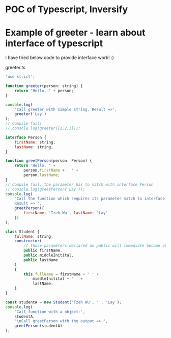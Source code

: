 # POC of Typescript, Inversify

Example of greeter - learn about interface of typescript
========================================================
I have tried below code to provide interface work! :)

greeter.ts
```javascript
'use strict';

function greeter(person: string) {
    return "Hello, " + person;
}

console.log(
	'Call greeter with simple string. Result =>',
	greeter('Lay')
);
// Compile fail!
// console.log(greeter([1,2,3]));

interface Person {
	firstName: string;
	lastName: string;
}

function greetPerson(person: Person) {
	return 'Hello, ' +
		person.firstName + ' ' +
		person.lastName;
}
// Compile fail, the parameter has to match with interface Person
// console.log(greetPerson('Lay'));
console.log(
	'Call the function which requires its parameter match to interface. \
	Result => ',
	greetPerson({
		firstName: 'Tzeh Wu', lastName: 'Lay'
	})
);

class Student {
	fullName: string;
	constructor(
		// Those parameters declared as public will immediate become object properties
		public firstName,
		public middleInitital,
		public lastName
	)
	{
		this.fullName = firstName + ' ' +
			middleInitital + ' ' +
			lastName;
	}
}

const studentA = new Student('Tzeh Wu', '', 'Lay');
console.log(
	'Call function with a object:',
	studentA,
	"\nCall greetPerson with the output => ",
	greetPerson(studentA)
);
```
